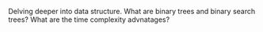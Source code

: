 Delving deeper into data structure. What are binary trees and binary search trees? What are the time complexity advnatages?